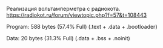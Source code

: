Реализация вольтамперметра с радиокота.
https://radiokot.ru/forum/viewtopic.php?f=57&t=108443

Program:     588 bytes (57.4% Full)
(.text + .data + .bootloader)

Data:         20 bytes (31.3% Full)
(.data + .bss + .noinit)